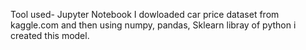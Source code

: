 Tool used- Jupyter Notebook I dowloaded car price dataset from kaggle.com and then using numpy, pandas, Sklearn libray of python i created this model.
